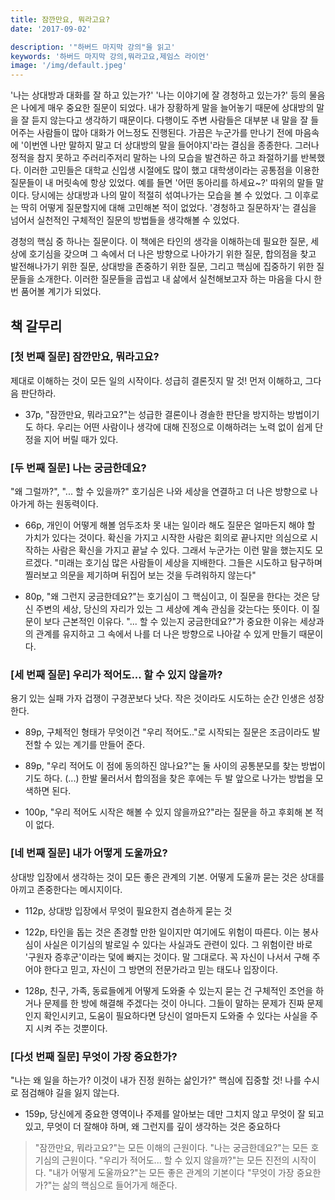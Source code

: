 ```yaml
---
title: 잠깐만요, 뭐라고요?
date: '2017-09-02'

description: '"하버드 마지막 강의"을 읽고'
keywords: '하버드 마지막 강의,뭐라고요,제임스 라이언'
image: '/img/default.jpeg'
---
```


'나는 상대방과 대화를 잘 하고 있는가?' '나는 이야기에 잘 경청하고 있는가?' 등의 물음은 나에게 매우 중요한 질문이 되었다. 내가 장황하게 말을 늘어놓기 때문에 상대방의 말을 잘 듣지 않는다고 생각하기 때문이다. 다행이도 주변 사람들은 대부분 내 말을 잘 들어주는 사람들이 많아 대화가 어느정도 진행된다. 가끔은 누군가를 만나기 전에 마음속에 '이번엔 나만 말하지 말고 더 상대방의 말을 들어야지'라는 결심을 종종한다. 그러나 정적을 참지 못하고 주러리주저리 말하는 나의 모습을 발견하곤 하고 좌절하기를 반복했다. 이러한 고민들은 대학교 신입생 시절에도 많이 했고 대학생이라는 공통점을 이용한 질문들이 내 머릿속에 항상 있었다. 예를 들면 '어떤 동아리를 하세요~?' 따위의 말들 말이다. 당시에는  상대방과 나의 말이 적절히 섞여나가는 모습을 볼 수 있었다. 그 이후로는 딱히 어떻게 질문할지에 대해 고민해본 적이 없었다. '경청하고 질문하자'는 결심을 넘어서 실천적인 구체적인 질문의 방법들을 생각해볼 수 있었다.

경청의 핵심 중 하나는 질문이다. 이 책에은 타인의 생각을 이해하는데 필요한 질문, 세상에 호기심을 갖으며 그 속에서 더 나은 방향으로 나아가기 위한 질문, 합의점을 찾고 발전해나가기 위한 질문, 상대방을 존중하기 위한 질문, 그리고 핵심에 집중하기 위한 질문들을 소개한다. 이러한 질문들을 곱씹고 내 삶에서 실천해보고자 하는 마음을 다시 한번 품어볼 계기가 되었다.

## 책 갈무리

### [첫 번째 질문] 잠깐만요, 뭐라고요?

제대로 이해하는 것이 모든 일의 시작이다. 성급히 결론짓지 말 것! 먼저 이해하고, 그다음 판단하라.

- 37p, "잠깐만요, 뭐라고요?"는 성급한 결론이나 경솔한 판단을 방지하는 방법이기도 하다. 우리는 어떤 사람이나 생각에 대해 진정으로 이해하려는 노력 없이 쉽게 단정을 지어 버릴 때가 있다.

### [두 번째 질문] 나는 궁금한데요?

"왜 그럴까?", "... 할 수 있을까?" 호기심은 나와 세상을 연결하고 더 나은 방향으로 나아가게 하는 원동력이다.

- 66p, 개인이 어떻게 해볼 엄두조차 못 내는 일이라 해도 질문은 얼마든지 해야 할 가치가 있다는 것이다. 확신을 가지고 시작한 사람은 회의로 끝나지만 의심으로 시작하는 사람은 확신을 가지고 끝날 수 있다. 그래서 누군가는 이런 말을 했는지도 모르겠다. "미래는 호기심 많은 사람들이 세상을 지배한다. 그들은 시도하고 탐구하며 찔러보고 의문을 제기하며 뒤집어 보는 것을 두려워하지 않는다"

- 80p, "왜 그런지 궁금한데요?"는 호기심이 그 핵심이고, 이 질문을 한다는 것은 당신 주변의 세상, 당신의 자리가 있는 그 세상에 계속 관심을 갖는다는 뜻이다. 이 질문이 보다 근본적인 이유다. "... 할 수 있는지 궁금한데요?"가 중요한 이유는 세상과의 관계를 유지하고 그 속에서 나를 더 나은 방향으로 나아갈 수 있게 만들기 때문이다.

### [세 번째 질문] 우리가 적어도... 할 수 있지 않을까?

용기 있는 실패 가자 겁쟁이 구경꾼보다 낫다. 작은 것이라도 시도하는 순간 인생은 성장한다.

- 89p, 구체적인 형태가 무엇이건 "우리 적어도.."로 시작되는 질문은 조금이라도 발전할 수 있는 계기를 만들어 준다.

- 89p, "우리 적어도 이 점에 동의하진 않나요?"는 둘 사이의 공통분모를 찾는 방법이기도 하다. (...) 한발 물러서서 합의점을 찾은 후에는 두 발 앞으로 나가는 방법을 모색하면 된다.

- 100p, "우리 적어도 시작은 해볼 수 있지 않을까요?"라는 질문을 하고 후회해 본 적이 없다.

### [네 번째 질문] 내가 어떻게 도울까요?

상대방 입장에서 생각하는 것이 모든 좋은 관계의 기본. 어떻게 도울까 묻는 것은 상대를 아끼고 존중한다는 메시지이다.

- 112p, 상대방 입장에서 무엇이 필요한지 겸손하게 묻는 것

- 122p, 타인을 돕는 것은 존경할 만한 일이지만 여기에도 위험이 따른다. 이는 봉사심이 사실은 이기심의 발로일 수 있다는 사실과도 관련이 있다. 그 위험이란 바로 '구원자 증후군'이라는 덫에 빠지는 것이다. 말 그대로다. 꼭 자신이 나서서 구해 주어야 한다고 믿고, 자신이 그 방면의 전문가라고 믿는 태도나 입장이다.

- 128p, 친구, 가족, 동료들에게 어떻게 도와줄 수 있는지 묻는 건 구체적인 조언을 하거나 문제를 한 방에 해결해 주겠다는 것이 아니다. 그들이 말하는 문제가 진짜 문제인지 확인시키고, 도움이 필요하다면 당신이 얼마든지 도와줄 수 있다는 사실을 주지 시켜 주는 것뿐이다.

### [다섯 번째 질문] 무엇이 가장 중요한가?

"나는 왜 일을 하는가? 이것이 내가 진정 원하는 삶인가?" 핵심에 집중할 것! 나를 수시로 점검해야 길을 잃지 않는다.

- 159p, 당신에게 중요한 영역이나 주제를 알아보는 데만 그치지 않고 무엇이 잘 되고 있고, 무엇이 더 잘해야 하며, 왜 그런지를 깊이 생각하는 것은 중요하다

> "잠깐만요, 뭐라고요?"는 모든 이해의 근원이다.
> "나는 궁금한데요?"는 모든 호기심의 근원이다.
> "우리가 적어도... 할 수 있지 않을까?"는 모든 진전의 시작이다.
> "내가 어떻게 도울까요?"는 모든 좋은 관계의 기본이다
> "무엇이 가장 중요한가?"는 삶의 핵심으로 들어가게 해준다.